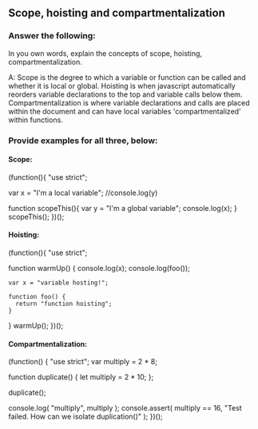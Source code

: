 ## Scope, hoisting and compartmentalization

### Answer the following:
In you own words, explain the concepts of scope, hoisting, compartmentalization.

A: Scope is the degree to which a variable or function can be called and whether it is local or global. Hoisting is when javascript automatically reorders variable declarations to the top and variable calls below them. Compartmentalization is where variable declarations and calls are placed within the document and can have local variables 'compartmentalized' within functions.

### Provide examples for all three, below:

#### Scope:

(function(){
  "use strict";

  var x = "I'm a local variable";
  //console.log(y)

  function scopeThis(){
    var y = "I'm a global variable";
    console.log(x);
  }
  scopeThis();
})();

#### Hoisting:

(function(){
  "use strict";

  function warmUp() {
    console.log(x);
    console.log(foo());

    var x = "variable hosting!";

    function foo() {
      return "function hoisting";
    }
  }
  warmUp();
})();

#### Compartmentalization:

(function() {
  "use strict";
  var multiply = 2 * 8;

  function duplicate() {
    let multiply = 2 * 10;
  };

  duplicate();

  console.log( "multiply", multiply );
  console.assert( multiply == 16, "Test failed. How can we isolate duplication()" );
})();
